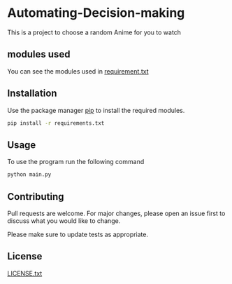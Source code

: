 # Automating-Decision-making

This is a project to choose a random Anime for you to watch
## modules used 

You can see the modules used in [requirement.txt](https://github.com/Enderboy2/Automating-Decision-making/blob/main/requirements.txt)

## Installation

Use the package manager [pip](https://pip.pypa.io/en/stable/) to install the required modules.

```bash
pip install -r requirements.txt
```
## Usage
To use the program run the following command
```bash
python main.py
```
## Contributing

Pull requests are welcome. For major changes, please open an issue first
to discuss what you would like to change.

Please make sure to update tests as appropriate.

## License

[LICENSE.txt](https://github.com/Enderboy2/Automating-Decision-making/blob/main/LICENSE)
